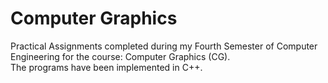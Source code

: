 # Computer Graphics
Practical Assignments completed during my Fourth Semester of Computer Engineering for the course: Computer Graphics (CG). <br>
The programs have been implemented in C++.
